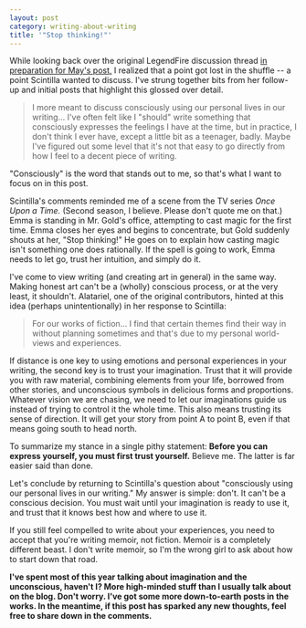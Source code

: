 ```yaml
---
layout: post
category: writing-about-writing
title: '"Stop thinking!"'
---
```


While looking back over the original LegendFire discussion thread [in preparation for May's post,](https://apprenticewordsmith.com//2021/05/14/writing-as-self-expression/) I realized that a point got lost in the shuffle -- a point Scintilla wanted to discuss. I've strung together bits from her follow-up and initial posts that highlight this glossed over detail.

>I more meant to discuss consciously using our personal lives in our writing... I've often felt like I "should" write something that consciously expresses the feelings I have at the time, but in practice, I don't think I ever have, except a little bit as a teenager, badly. Maybe I've figured out some level that it's not that easy to go directly from how I feel to a decent piece of writing.

<!--excerpt-->

"Consciously" is the word that stands out to me, so that's what I want to focus on in this post.

Scintilla's comments reminded me of a scene from the TV series *Once Upon a Time.* (Second season, I believe. Please don't quote me on that.) Emma is standing in Mr. Gold's office, attempting to cast magic for the first time. Emma closes her eyes and begins to concentrate, but Gold suddenly shouts at her, "Stop thinking!" He goes on to explain how casting magic isn't something one does rationally. If the spell is going to work, Emma needs to let go, trust her intuition, and simply do it.

I've come to view writing (and creating art in general) in the same way. Making honest art can't be a (wholly) conscious process, or at the very least, it shouldn't. Alatariel, one of the original contributors, hinted at this idea (perhaps unintentionally) in her response to Scintilla:

>For our works of fiction... I find that certain themes find their way in without planning sometimes and that's due to my personal world-views and experiences.

If distance is one key to using emotions and personal experiences in your writing, the second key is to trust your imagination. Trust that it will provide you with raw material, combining elements from your life, borrowed from other stories, and unconscious symbols in delicious forms and proportions. Whatever vision we are chasing, we need to let our imaginations guide us instead of trying to control it the whole time. This also means trusting its sense of direction. It will get your story from point A to point B, even if that means going south to head north.

To summarize my stance in a single pithy statement: **Before you can express yourself, you must first trust yourself.** Believe me. The latter is far easier said than done.

Let's conclude by returning to Scintilla's question about "consciously using our personal lives in our writing." My answer is simple: don't. It can't be a conscious decision. You must wait until your imagination is ready to use it, and trust that it knows best how and where to use it.

If you still feel compelled to write about your experiences, you need to accept that you're writing memoir, not fiction. Memoir is a completely different beast. I don't write memoir, so I'm the wrong girl to ask about how to start down that road.

**I've spent most of this year talking about imagination and the unconscious, haven't I? More high-minded stuff than I usually talk about on the blog. Don't worry. I've got some more down-to-earth posts in the works. In the meantime, if this post has sparked any new thoughts, feel free to share down in the comments.**
